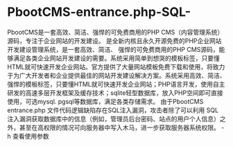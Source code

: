# PbootCMS-entrance.php-SQL-
PbootCMS是一套高效、简洁、强悍的可免费商用的PHP CMS（内容管理系统）源码，专注于企业网站的开发建设。 是全新内核且永久开源免费的PHP企业网站开发建设管理系统，是一套高效、简洁、 强悍的可免费商用的PHP CMS源码，能够满足各类企业网站开发建设的需要。系统采用简单到想哭的模板标签，只要懂HTML就可快速开发企业网站。官方提供了大量网站模板免费下载和使用，将致力于为广大开发者和企业提供最佳的网站开发建设解决方案。系统采用高效、简洁、强悍的模板标签，只要懂HTML就可快速开发企业网站；PHP语言开发，使用自主研发的高速多层开发框架及缓存技术；sqlite轻型数据库，放入PHP空间即可直接使用，可选mysql. pgsql等数据库，满足各类存储需求。
由于PbootCMS entrance.php 文件代码逻辑缺陷存在SQL注入漏洞，攻击者除了可以利用 SQL 注入漏洞获取数据库中的信息（例如，管理员后台密码、站点的用户个人信息）之外，甚至在高权限的情况可向服务器中写入木马，进一步获取服务器系统权限。
-h 查看使用参数
